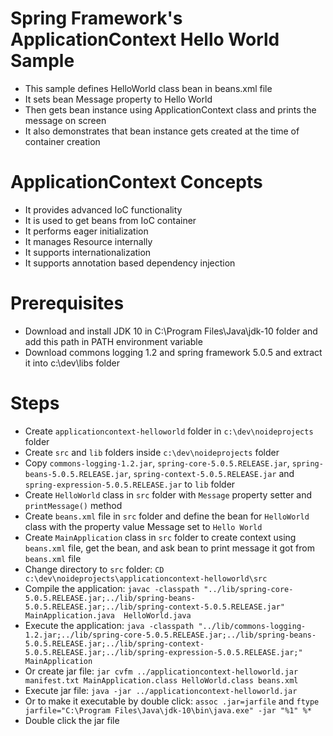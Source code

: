 # Spring Framework's ApplicationContext Hello World Sample

- This sample defines HelloWorld class bean in beans.xml file
- It sets bean Message property to Hello World
- Then gets bean instance using ApplicationContext class and prints the message on screen
- It also demonstrates that bean instance gets created at the time of container creation

# ApplicationContext Concepts

- It provides advanced IoC functionality
- It is used to get beans from IoC container
- It performs eager initialization
- It manages Resource internally
- It supports internationalization
- It supports annotation based dependency injection

# Prerequisites

- Download and install JDK 10 in C:\Program Files\Java\jdk-10 folder and add this path in PATH environment variable
- Download commons logging 1.2 and spring framework 5.0.5 and extract it into c:\dev\libs folder

# Steps
	
- Create `applicationcontext-helloworld` folder in `c:\dev\noideprojects` folder
- Create `src` and `lib` folders inside `c:\dev\noideprojects` folder
- Copy `commons-logging-1.2.jar`, `spring-core-5.0.5.RELEASE.jar`, `spring-beans-5.0.5.RELEASE.jar`, `spring-context-5.0.5.RELEASE.jar` and `spring-expression-5.0.5.RELEASE.jar` to `lib` folder
- Create `HelloWorld` class in `src` folder with `Message` property setter and `printMessage()` method
- Create `beans.xml` file in `src` folder and define the bean for `HelloWorld` class with the property value Message set to `Hello World`
- Create `MainApplication` class in `src` folder to create context using `beans.xml` file, get the bean, and ask bean to print message it got from `beans.xml` file
- Change directory to `src` folder: `CD c:\dev\noideprojects\applicationcontext-helloworld\src`
- Compile the application: `javac -classpath "../lib/spring-core-5.0.5.RELEASE.jar;../lib/spring-beans-5.0.5.RELEASE.jar;../lib/spring-context-5.0.5.RELEASE.jar"  MainApplication.java  HelloWorld.java`
- Execute the application: `java -classpath "../lib/commons-logging-1.2.jar;../lib/spring-core-5.0.5.RELEASE.jar;../lib/spring-beans-5.0.5.RELEASE.jar;../lib/spring-context-5.0.5.RELEASE.jar;../lib/spring-expression-5.0.5.RELEASE.jar;"  MainApplication`
- Or create jar file:  `jar cvfm ../applicationcontext-helloworld.jar manifest.txt MainApplication.class HelloWorld.class beans.xml`
- Execute jar file: `java -jar ../applicationcontext-helloworld.jar`
- Or to make it executable by double click: `assoc .jar=jarfile` and `ftype jarfile="C:\Program Files\Java\jdk-10\bin\java.exe" -jar "%1" %*`
- Double click the jar file
